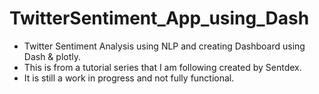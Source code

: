 # TwitterSentiment_App_using_Dash
* Twitter Sentiment Analysis using NLP and creating Dashboard using Dash & plotly.
* This is from a tutorial series that I am following created by Sentdex. 
* It is still a work in progress and not fully functional. 
